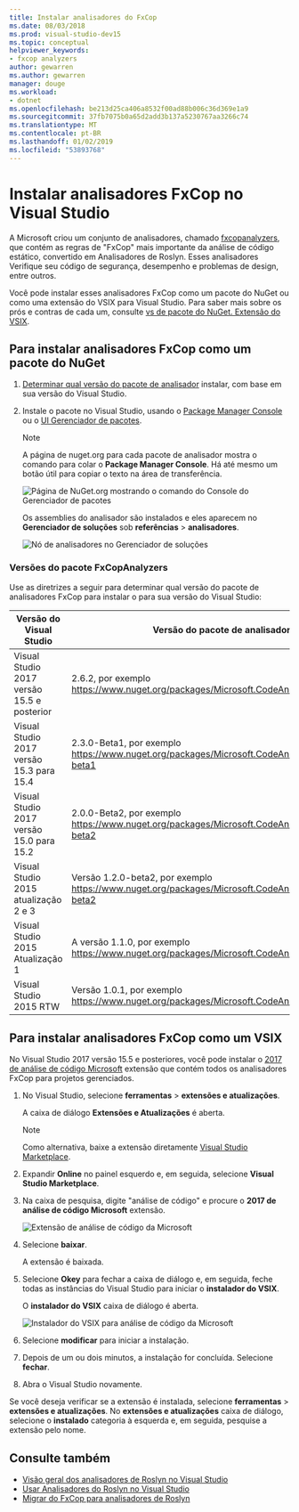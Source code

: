 ```yaml
---
title: Instalar analisadores do FxCop
ms.date: 08/03/2018
ms.prod: visual-studio-dev15
ms.topic: conceptual
helpviewer_keywords:
- fxcop analyzers
author: gewarren
ms.author: gewarren
manager: douge
ms.workload:
- dotnet
ms.openlocfilehash: be213d25ca406a8532f00ad88b006c36d369e1a9
ms.sourcegitcommit: 37fb7075b0a65d2add3b137a5230767aa3266c74
ms.translationtype: MT
ms.contentlocale: pt-BR
ms.lasthandoff: 01/02/2019
ms.locfileid: "53893768"
---
```

# <a name="install-fxcop-analyzers-in-visual-studio"></a>Instalar analisadores FxCop no Visual Studio

A Microsoft criou um conjunto de analisadores, chamado [fxcopanalyzers](https://www.nuget.org/packages/Microsoft.CodeAnalysis.FxCopAnalyzers), que contém as regras de "FxCop" mais importante da análise de código estático, convertido em Analisadores de Roslyn. Esses analisadores Verifique seu código de segurança, desempenho e problemas de design, entre outros.

Você pode instalar esses analisadores FxCop como um pacote do NuGet ou como uma extensão do VSIX para Visual Studio. Para saber mais sobre os prós e contras de cada um, consulte [vs de pacote do NuGet. Extensão do VSIX](roslyn-analyzers-overview.md#nuget-package-versus-vsix-extension).

## <a name="to-install-fxcop-analyzers-as-a-nuget-package"></a>Para instalar analisadores FxCop como um pacote do NuGet

1. [Determinar qual versão do pacote de analisador](#fxcopanalyzers-package-versions) instalar, com base em sua versão do Visual Studio.

2. Instale o pacote no Visual Studio, usando o [Package Manager Console](/nuget/quickstart/install-and-use-a-package-in-visual-studio#package-manager-console) ou o [UI Gerenciador de pacotes](/nuget/quickstart/install-and-use-a-package-in-visual-studio#package-manager-console).

   > [!NOTE]
   > A página de nuget.org para cada pacote de analisador mostra o comando para colar o **Package Manager Console**. Há até mesmo um botão útil para copiar o texto na área de transferência.
   >
   > ![Página de NuGet.org mostrando o comando do Console do Gerenciador de pacotes](media/nuget-package-manager-command.png)

   Os assemblies do analisador são instalados e eles aparecem no **Gerenciador de soluções** sob **referências** > **analisadores**.

   ![Nó de analisadores no Gerenciador de soluções](media/solution-explorer-analyzers-node.png)

### <a name="fxcopanalyzers-package-versions"></a>Versões do pacote FxCopAnalyzers

Use as diretrizes a seguir para determinar qual versão do pacote de analisadores FxCop para instalar o para sua versão do Visual Studio:

| Versão do Visual Studio | Versão do pacote de analisador de FxCop |
| - | - |
| Visual Studio 2017 versão 15.5 e posterior | 2.6.2, por exemplo https://www.nuget.org/packages/Microsoft.CodeAnalysis.FxCopAnalyzers/2.6.2 |
| Visual Studio 2017 versão 15.3 para 15.4 | 2.3.0-Beta1, por exemplo https://www.nuget.org/packages/Microsoft.CodeAnalysis.FxCopAnalyzers/2.3.0-beta1 |
| Visual Studio 2017 versão 15.0 para 15.2 | 2.0.0-Beta2, por exemplo https://www.nuget.org/packages/Microsoft.CodeAnalysis.FxCopAnalyzers/2.0.0-beta2 |
| Visual Studio 2015 atualização 2 e 3 | Versão 1.2.0-beta2, por exemplo https://www.nuget.org/packages/Microsoft.CodeAnalysis.FxCopAnalyzers/1.2.0-beta2 |
| Visual Studio 2015 Atualização 1 | A versão 1.1.0, por exemplo https://www.nuget.org/packages/Microsoft.CodeAnalysis.FxCopAnalyzers/1.1. |
| Visual Studio 2015 RTW | Versão 1.0.1, por exemplo https://www.nuget.org/packages/Microsoft.CodeAnalysis.FxCopAnalyzers/1.0.1 |

## <a name="to-install-fxcop-analyzers-as-a-vsix"></a>Para instalar analisadores FxCop como um VSIX

No Visual Studio 2017 versão 15.5 e posteriores, você pode instalar o [2017 de análise de código Microsoft](https://marketplace.visualstudio.com/items?itemName=VisualStudioPlatformTeam.MicrosoftCodeAnalysis2017) extensão que contém todos os analisadores FxCop para projetos gerenciados.

1. No Visual Studio, selecione **ferramentas** > **extensões e atualizações**.

   A caixa de diálogo **Extensões e Atualizações** é aberta.

   > [!NOTE]
   > Como alternativa, baixe a extensão diretamente [Visual Studio Marketplace](https://marketplace.visualstudio.com/items?itemName=VisualStudioPlatformTeam.MicrosoftCodeAnalysis2017).

1. Expandir **Online** no painel esquerdo e, em seguida, selecione **Visual Studio Marketplace**.

1. Na caixa de pesquisa, digite "análise de código" e procure o **2017 de análise de código Microsoft** extensão.

   ![Extensão de análise de código da Microsoft](media/extensions-and-updates-code-analysis.png)

1. Selecione **baixar**.

   A extensão é baixada.

1. Selecione **Okey** para fechar a caixa de diálogo e, em seguida, feche todas as instâncias do Visual Studio para iniciar o **instalador do VSIX**.

   O **instalador do VSIX** caixa de diálogo é aberta.

   ![Instalador do VSIX para análise de código da Microsoft](media/vsix-installer-code-analysis.png)

1. Selecione **modificar** para iniciar a instalação.

1. Depois de um ou dois minutos, a instalação for concluída. Selecione **fechar**.

1. Abra o Visual Studio novamente.

Se você deseja verificar se a extensão é instalada, selecione **ferramentas** > **extensões e atualizações**. No **extensões e atualizações** caixa de diálogo, selecione o **instalado** categoria à esquerda e, em seguida, pesquise a extensão pelo nome.

## <a name="see-also"></a>Consulte também

- [Visão geral dos analisadores de Roslyn no Visual Studio](../code-quality/roslyn-analyzers-overview.md)
- [Usar Analisadores do Roslyn no Visual Studio](../code-quality/use-roslyn-analyzers.md)
- [Migrar do FxCop para analisadores de Roslyn](../code-quality/fxcop-analyzers.yml)